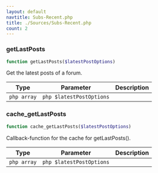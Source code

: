 ```yaml
---
layout: default
navtitle: Subs-Recent.php
title: ./Sources/Subs-Recent.php
count: 2
---
```


### getLastPosts

```php
function getLastPosts($latestPostOptions)
```
Get the latest posts of a forum.



Type|Parameter|Description
---|---|---
```php array```|```php $latestPostOptions```|

### cache_getLastPosts

```php
function cache_getLastPosts($latestPostOptions)
```
Callback-function for the cache for getLastPosts().



Type|Parameter|Description
---|---|---
```php array```|```php $latestPostOptions```|

